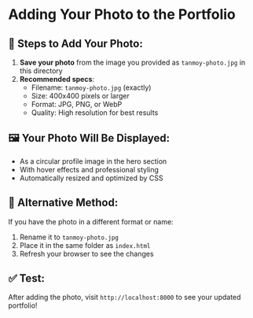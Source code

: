# Adding Your Photo to the Portfolio

## 📸 Steps to Add Your Photo:

1. **Save your photo** from the image you provided as `tanmoy-photo.jpg` in this directory
2. **Recommended specs**:
   - Filename: `tanmoy-photo.jpg` (exactly)
   - Size: 400x400 pixels or larger
   - Format: JPG, PNG, or WebP
   - Quality: High resolution for best results

## 🖼️ Your Photo Will Be Displayed:
- As a circular profile image in the hero section
- With hover effects and professional styling
- Automatically resized and optimized by CSS

## 🔧 Alternative Method:
If you have the photo in a different format or name:
1. Rename it to `tanmoy-photo.jpg`
2. Place it in the same folder as `index.html`
3. Refresh your browser to see the changes

## ✅ Test:
After adding the photo, visit `http://localhost:8000` to see your updated portfolio!
